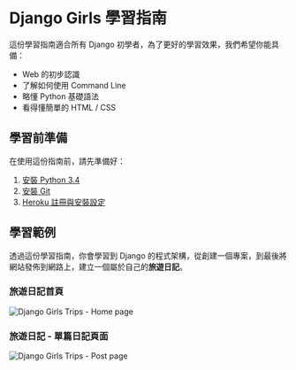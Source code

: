 # Django Girls 學習指南


這份學習指南適合所有 Django 初學者，為了更好的學習效果，我們希望你能具備：
- Web 的初步認識
- 了解如何使用 Command Line
- 略懂 Python 基礎語法
- 看得懂簡單的 HTML / CSS



## 學習前準備
在使用這份指南前，請先準備好：
1. [安裝 Python 3.4](http://djangogirlstaipei.herokuapp.com/tutorials/installation/)
2. [安裝 Git](http://djangogirlstaipei.herokuapp.com/tutorials/installation/)
3. [Heroku 註冊與安裝設定](http://djangogirlstaipei.herokuapp.com/tutorials/setting-up-heroku/)

## 學習範例

透過這份學習指南，你會學習到 Django 的程式架構，從創建一個專案，到最後將網站發佈到網路上，建立一個屬於自己的**旅遊日記**。

### 旅遊日記首頁

![Django Girls Trips - Home page](./images/djangogirlstrips-home.png)

### 旅遊日記 - 單篇日記頁面

![Django Girls Trips - Post page](./images/djangogirlstrips-post.png)

